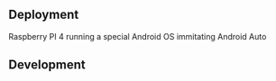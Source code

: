 
## Deployment

Raspberry PI 4 running a special Android OS
immitating Android Auto




## Development

